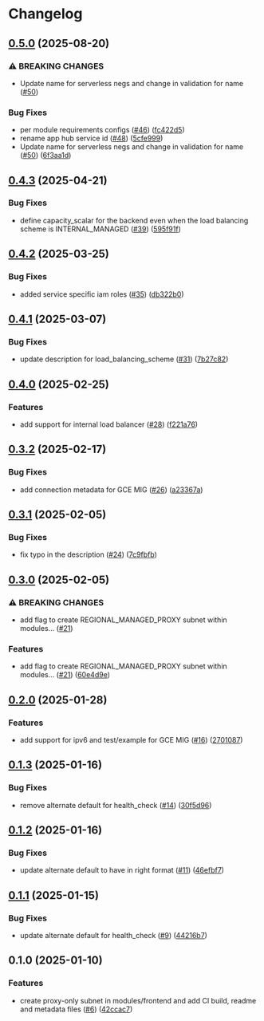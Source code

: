 # Changelog

## [0.5.0](https://github.com/GoogleCloudPlatform/terraform-google-regional-lb-http/compare/v0.4.3...v0.5.0) (2025-08-20)


### ⚠ BREAKING CHANGES

* Update name for serverless negs and change in validation for name ([#50](https://github.com/GoogleCloudPlatform/terraform-google-regional-lb-http/issues/50))

### Bug Fixes

* per module requirements configs ([#46](https://github.com/GoogleCloudPlatform/terraform-google-regional-lb-http/issues/46)) ([fc422d5](https://github.com/GoogleCloudPlatform/terraform-google-regional-lb-http/commit/fc422d5ad2ccf28c886508afbf6af49369199d62))
* rename app hub service id ([#48](https://github.com/GoogleCloudPlatform/terraform-google-regional-lb-http/issues/48)) ([5cfe999](https://github.com/GoogleCloudPlatform/terraform-google-regional-lb-http/commit/5cfe999196c3fd9129c8722ae0dfae88b16502fc))
* Update name for serverless negs and change in validation for name ([#50](https://github.com/GoogleCloudPlatform/terraform-google-regional-lb-http/issues/50)) ([6f3aa1d](https://github.com/GoogleCloudPlatform/terraform-google-regional-lb-http/commit/6f3aa1d5687d8ffe36486c8ab104a475b644b264))

## [0.4.3](https://github.com/GoogleCloudPlatform/terraform-google-regional-lb-http/compare/v0.4.2...v0.4.3) (2025-04-21)


### Bug Fixes

* define capacity_scalar for the backend even when the load balancing scheme is INTERNAL_MANAGED ([#39](https://github.com/GoogleCloudPlatform/terraform-google-regional-lb-http/issues/39)) ([595f91f](https://github.com/GoogleCloudPlatform/terraform-google-regional-lb-http/commit/595f91fa5a98224f98bd97bbfc102ece7294871e))

## [0.4.2](https://github.com/GoogleCloudPlatform/terraform-google-regional-lb-http/compare/v0.4.1...v0.4.2) (2025-03-25)


### Bug Fixes

* added service specific iam roles ([#35](https://github.com/GoogleCloudPlatform/terraform-google-regional-lb-http/issues/35)) ([db322b0](https://github.com/GoogleCloudPlatform/terraform-google-regional-lb-http/commit/db322b0c10173aee6f01e3d185118848fe90e692))

## [0.4.1](https://github.com/GoogleCloudPlatform/terraform-google-regional-lb-http/compare/v0.4.0...v0.4.1) (2025-03-07)


### Bug Fixes

* update description for load_balancing_scheme ([#31](https://github.com/GoogleCloudPlatform/terraform-google-regional-lb-http/issues/31)) ([7b27c82](https://github.com/GoogleCloudPlatform/terraform-google-regional-lb-http/commit/7b27c824beb1cd15f6de5f50c5daab46825f02f7))

## [0.4.0](https://github.com/GoogleCloudPlatform/terraform-google-regional-lb-http/compare/v0.3.2...v0.4.0) (2025-02-25)


### Features

* add support for internal load balancer ([#28](https://github.com/GoogleCloudPlatform/terraform-google-regional-lb-http/issues/28)) ([f221a76](https://github.com/GoogleCloudPlatform/terraform-google-regional-lb-http/commit/f221a76b267928da2e5e3bb945817c6d0d41f3a5))

## [0.3.2](https://github.com/GoogleCloudPlatform/terraform-google-regional-lb-http/compare/v0.3.1...v0.3.2) (2025-02-17)


### Bug Fixes

* add connection metadata for GCE MIG ([#26](https://github.com/GoogleCloudPlatform/terraform-google-regional-lb-http/issues/26)) ([a23367a](https://github.com/GoogleCloudPlatform/terraform-google-regional-lb-http/commit/a23367a21190a22e51ae6bbec7a0f1de74aaa30e))

## [0.3.1](https://github.com/GoogleCloudPlatform/terraform-google-regional-lb-http/compare/v0.3.0...v0.3.1) (2025-02-05)


### Bug Fixes

* fix typo in the description ([#24](https://github.com/GoogleCloudPlatform/terraform-google-regional-lb-http/issues/24)) ([7c9fbfb](https://github.com/GoogleCloudPlatform/terraform-google-regional-lb-http/commit/7c9fbfb1b818ef08c46cf75f6334a9a4328f7dda))

## [0.3.0](https://github.com/GoogleCloudPlatform/terraform-google-regional-lb-http/compare/v0.2.0...v0.3.0) (2025-02-05)


### ⚠ BREAKING CHANGES

* add flag to create REGIONAL_MANAGED_PROXY subnet within modules… ([#21](https://github.com/GoogleCloudPlatform/terraform-google-regional-lb-http/issues/21))

### Features

* add flag to create REGIONAL_MANAGED_PROXY subnet within modules… ([#21](https://github.com/GoogleCloudPlatform/terraform-google-regional-lb-http/issues/21)) ([60e4d9e](https://github.com/GoogleCloudPlatform/terraform-google-regional-lb-http/commit/60e4d9edc357a8b55894b0fdb194dc04b74df45a))

## [0.2.0](https://github.com/GoogleCloudPlatform/terraform-google-regional-lb-http/compare/v0.1.3...v0.2.0) (2025-01-28)


### Features

* add support for ipv6 and test/example for GCE MIG ([#16](https://github.com/GoogleCloudPlatform/terraform-google-regional-lb-http/issues/16)) ([2701087](https://github.com/GoogleCloudPlatform/terraform-google-regional-lb-http/commit/270108739656033430032fc032b153eeeb3fbcba))

## [0.1.3](https://github.com/GoogleCloudPlatform/terraform-google-regional-lb-http/compare/v0.1.2...v0.1.3) (2025-01-16)


### Bug Fixes

* remove alternate default for health_check ([#14](https://github.com/GoogleCloudPlatform/terraform-google-regional-lb-http/issues/14)) ([30f5d96](https://github.com/GoogleCloudPlatform/terraform-google-regional-lb-http/commit/30f5d9690b2ca5472058546eea5799437d5f6b2a))

## [0.1.2](https://github.com/GoogleCloudPlatform/terraform-google-regional-lb-http/compare/v0.1.1...v0.1.2) (2025-01-16)


### Bug Fixes

* update alternate default to have in right format ([#11](https://github.com/GoogleCloudPlatform/terraform-google-regional-lb-http/issues/11)) ([46efbf7](https://github.com/GoogleCloudPlatform/terraform-google-regional-lb-http/commit/46efbf70a8c3ce6d11988a563b460f170f719711))

## [0.1.1](https://github.com/GoogleCloudPlatform/terraform-google-regional-lb-http/compare/v0.1.0...v0.1.1) (2025-01-15)


### Bug Fixes

* update alternate default for health_check ([#9](https://github.com/GoogleCloudPlatform/terraform-google-regional-lb-http/issues/9)) ([44216b7](https://github.com/GoogleCloudPlatform/terraform-google-regional-lb-http/commit/44216b76021ab8e2129e40c5e06ae10e8182a334))

## 0.1.0 (2025-01-10)


### Features

* create proxy-only subnet in modules/frontend and add CI build,  readme and metadata files ([#6](https://github.com/GoogleCloudPlatform/terraform-google-regional-lb-http/issues/6)) ([42ccac7](https://github.com/GoogleCloudPlatform/terraform-google-regional-lb-http/commit/42ccac7cfecfe192696e7149d43e93151818daac))
